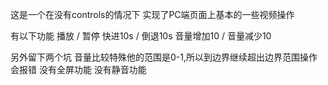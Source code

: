 这是一个在没有controls的情况下
实现了PC端页面上基本的一些视频操作

有以下功能
播放 / 暂停
快进10s / 倒退10s
音量增加10 / 音量减少10

另外留下两个坑
音量比较特殊他的范围是0-1,所以到边界继续超出边界范围操作会报错
没有全屏功能
没有静音功能